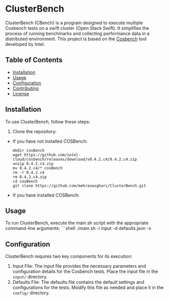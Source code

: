 # ClusterBench
ClusterBench (CBench) is a program designed to execute multiple Cosbench tests on a swift cluster (Open Stack Swift). It simplifies the process of running benchmarks and collecting performance data in a distributed environment. This project is based on the [Cosbench](https://github.com/intel-cloud/cosbench) tool developed by Intel.

## Table of Contents

- [Installation](#Installation)
- [Usage](#Usage)
- [Configuration](#configuration)
- [Contributing](#contributing)
- [License](#license)

## Installation

To use ClusterBench, follow these steps:

1. Clone the repository:

- If you have not installed COSBench:

     ```shell
     mkdir cosBench
     wget https://github.com/intel-cloud/cosbench/releases/download/v0.4.2.c4/0.4.2.c4.zip
     unzip 0.4.2.c4.zip
     mv 0.4.2.c4/* cosBench
     rm -r 0.4.2.c4
     rm 0.4.2.c4.zip
     cd cosBench
     git clone https://github.com/mehranasghari/ClusterBench.git
     
- If you have installed COSBench:
     

## Usage

To run ClusterBench, execute the main.sh script with the appropriate command-line arguments:
    ```shell
      ./main.sh -i input -d defaults.json -s


## Configuration

ClusterBench requires two key components for its execution:

1. Input File: The input file provides the necessary parameters and configuration details for the Cosbench tests. Place the input file in the `input/` directory.
2. Defaults File: The defaults file contains the default settings and configurations for the tests. Modify this file as needed and place it in the `config/` directory.
